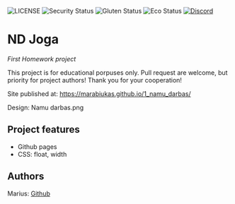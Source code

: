 ![LICENSE](https://img.shields.io/badge/license-MIT-blue.svg?style=flat-square)
![Security Status](https://img.shields.io/security-headers?label=Security&url=https%3A%2F%2Fgithub.com&style=flat-square)
![Gluten Status](https://img.shields.io/badge/Gluten-Free-green.svg)
![Eco Status](https://img.shields.io/badge/ECO-Friendly-green.svg)
[![Discord](https://discord.com/api/guilds/571393319201144843/widget.png)](https://discord.gg/dRwW4rw)

# ND Joga

_First Homework project_

This project is for educational porpuses only. Pull request are welcome, but priority for project authors! Thank you for your cooperation!

Site published at: https://marabiukas.github.io/1_namu_darbas/

Design: Namu darbas.png

## Project features

-   Github pages
-   CSS: float, width

## Authors

Marius: [Github](https://github.com/Marabiukas)
